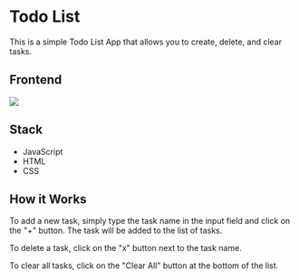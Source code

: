 # Todo List
This is a simple Todo List App that allows you to create, delete, and clear tasks.

## Frontend
<img src="https://i.imgur.com/TvHuFNA_d.webp?maxwidth=760&fidelity=grand">

## Stack
* JavaScript
* HTML
* CSS

## How it Works
To add a new task, simply type the task name in the input field and click on the "+" button. The task will be added to the list of tasks.

To delete a task, click on the "x" button next to the task name.

To clear all tasks, click on the "Clear All" button at the bottom of the list.